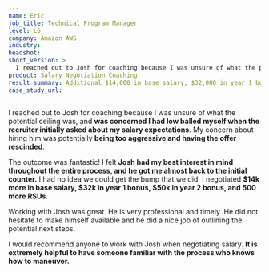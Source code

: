 ```yaml
---
name: Eric 
job_title: Technical Program Manager
level: L6
company: Amazon AWS
industry:
headshot:
short_version: >
  I reached out to Josh for coaching because I was unsure of what the potential ceiling was, and was concerned I had low balled myself when the recruiter initially asked about my salary expectations. The outcome was fantastic! **I felt Josh had my best interest in mind throughout the entire process**, and he got me almost back to the initial counter. I had no idea we could get the bump that we did. I negotiated **$14k more in base salary, $32k in year 1 bonus, $50k in year 2 bonus, and 500 more RSUs**.
product: Salary Negotiation Coaching
result_summary: Additional $14,000 in base salary, $32,000 in year 1 bonus, $50,000 in year 2 bonus, 500 more RSUs
case_study_url:
---
```

I reached out to Josh for coaching because I was unsure of what the potential ceiling was, and **was concerned I had low balled myself when the recruiter initially asked about my salary expectations**. My concern about hiring him was potentially **being too aggressive and having the offer rescinded**.

The outcome was fantastic! I felt **Josh had my best interest in mind throughout the entire process, and he got me almost back to the initial counter.** I had no idea we could get the bump that we did. I negotiated **$14k more in base salary, $32k in year 1 bonus, $50k in year 2 bonus, and 500 more RSUs**.

Working with Josh was great. He is very professional and timely. He did not hesitate to make himself available and he did a nice job of outlining the potential next steps.

I would recommend anyone to work with Josh when negotiating salary. **It is extremely helpful to have someone familiar with the process who knows how to maneuver.**
